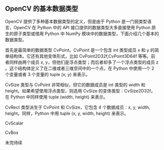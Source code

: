## OpenCV 的基本数据类型

OpenCV 提供了多种基本数据类型的定义，但是由于 Python 是一门弱类型语言，OpenCV 在 Python 中的 API 接口提供的数据类型大多直接使用 Python 原生的原子类型或借用 Python 中 NumPy 模块中的数据类型，下面介绍几个基本的数据类型。

首先是最简单的数据类型 CvPoint。CvPoint 是一个包含 int 类型成员 x 和 y 的简单结构体。它还有其他变体形式，比如 CvPoint2D32f,CvPoint3D64f 等等。前者同样由两个成员 x, y，但他们是浮点类型；而后者却多了一个浮点类型的成员 z 。这个结构体定义了在二维或者三维空间中的一个点，在 Python 中使用一个 2 个变量或者 3 个变量的 tuple (x, y) 来表示。

CvSize 类型与 CvPoint 非常相似，但它的数据成员是 int 类型的 width 和 height。如果希望使用浮点类型，则选用 CvSize 的变体类型：CvSize2D32f。在 Python 中同样使用 tuple (width, height) 来表示。

CvRect 类型派生于 CvPoint 和 CvSize，它包含 4 个数据成员：x, y, width, height。同样，Python 中用 tuple (x, y, width, height) 来表示。

CvScalar

CvBox

未完待续
